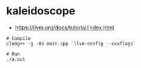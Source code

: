 # kaleidoscope
- https://llvm.org/docs/tutorial/index.html

```shell
# Compile
clang++ -g -O3 main.cpp `llvm-config --cxxflags`

# Run
./a.out
```
